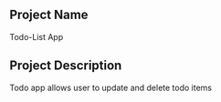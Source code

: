 ## Project Name

Todo-List App

## Project Description

Todo app allows user to update and delete todo items

